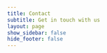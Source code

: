 ```yaml
---
title: Contact
subtitle: Get in touch with us
layout: page
show_sidebar: false
hide_footer: false
---
```



<!--
## How to reach our lab

To reach our lab by car please park in Squirrel Hill. Darlington Ave is typically convenient to park.



<div class="mapouter"><div class="gmap_canvas"><iframe width="600" height="400" id="gmap_canvas" src="https://www.google.com/maps/embed?pb=!1m18!1m12!1m3!1d759.1786196172055!2d-79.92326927075666!3d40.43732081944647!2m3!1f0!2f0!3f0!3m2!1i1024!2i768!4f13.1!3m3!1m2!1s0x8834f1ff639ed809%3A0x6b5e87e18298820e!2s1723%20Murray%20Ave%2C%20Pittsburgh%2C%20PA%2015217!5e0!3m2!1sen!2sus!4v1668201890396!5m2!1sen!2sus" frameborder="0" scrolling="no" marginheight="0" marginwidth="0"></iframe><a href="https://www.embedgooglemap.net">embedgooglemap.net</a></div><style>.mapouter{position:relative;text-align:right;height:400px;width:600px;}.gmap_canvas {overflow:hidden;background:none!important;height:400px;width:600px;}</style></div>

## Associate Research Professor

### Sebastian Scherer
Robotics Institute, Squirrel Hill Location, Carnegie Mellon University, 1723 Murray Ave, Pittsburgh, PA 15217

Phone: (412) 589-9581

Email: [basti@andrew.cmu.edu](mailto:basti@andrew.cmu.edu)

[Contact card download (VCF)](basti.vcf)

## Systems Scientist

### Wenshan Wang
Robotics Institute, Squirrel Hill Location, Carnegie Mellon University, 1723 Murray Ave, Pittsburgh, PA 15217

Email: [wenshanw@andrew.cmu.edu](mailto:wenshanw@andrew.cmu.edu)


## Administrative Assistant

### Janice Phillips <janicek@andrew.cmu.edu>
Robotics Institute, Squirrel Hill Location, Carnegie Mellon University, 1723 Murray Ave, Pittsburgh, PA 15217

Email: [janicek@andrew.cmu.edu](mailto:janicek@andrew.cmu.edu)
-->